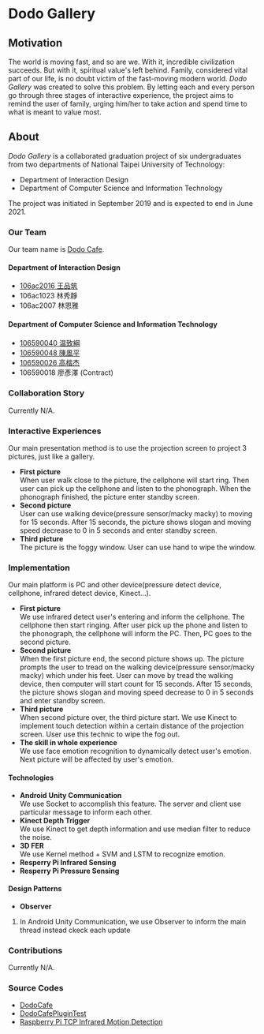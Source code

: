 # Dodo Gallery
## Motivation
The world is moving fast, and so are we. With it, incredible civilization succeeds. But with it, spiritual value's left behind. Family, considered vital part of our life, is no doubt victim of the fast-moving modern world. *Dodo Gallery* was created to solve this problem. By letting each and every person go through three stages of interactive experience, the project aims to remind the user of family, urging him/her to take action and spend time to what is meant to value most.

## About
*Dodo Gallery* is a collaborated graduation project of six undergraduates from two departments of National Taipei University of Technology:
* Department of Interaction Design
* Department of Computer Science and Information Technology

The project was initiated in September 2019 and is expected to end in June 2021.
### Our Team
Our team name is [Dodo Cafe](https://github.com/DodoCafe).
#### Department of Interaction Design
* [106ac2016 王品筑](https://github.com/kai85559)
* 106ac1023 林秀靜
* 106ac2007 林恩雅

#### Department of Computer Science and Information Technology
* [106590040 温致綱](https://github.com/gougon)
* [106590048 陳風平](https://github.com/phogbinh)
* [106590026 高楷杰](https://github.com/mdvv85009)
* 106590018 廖彥澤 (Contract)

### Collaboration Story
Currently N/A.

### Interactive Experiences
Our main presentation method is to use the projection screen to project 3 pictures, just like a gallery.
* **First picture**<br>
When user walk close to the picture, the cellphone will start ring. Then user can pick up the cellphone and listen to the phonograph.  When the phonograph finished, the picture enter standby screen.
* **Second picture**<br>
User can use walking device(pressure sensor/macky macky) to moving for 15 seconds. After 15 seconds, the picture shows slogan and moving speed decrease to 0 in 5 seconds and enter standby screen.
* **Third picture**<br>
The picture is the foggy window. User can use hand to wipe the window.

### Implementation
Our main platform is PC and other device(pressure detect device, cellphone, infrared detect device, Kinect...).
* **First picture**<br>
We use infrared detect user's entering and inform the cellphone. The cellphone then start ringing. After user pick up the phone and listen to the phonograph, the cellphone will inform the PC. Then, PC goes to the second picture.
* **Second picture**<br>
When the first picture end, the second picture shows up. The picture prompts the user to tread on the walking device(pressure sensor/macky macky) which under his feet. User can move by tread the walking device, then computer will start count for 15 seconds. After 15 seconds, the picture shows slogan and moving speed decrease to 0 in 5 seconds and enter standby screen.
* **Third picture**<br>
When second picture over, the third picture start. We use Kinect to implement touch detection within a certain distance of the projection screen. User use this technic to wipe the fog out.
* **The skill in whole experience**<br>
We use face emotion recognition to dynamically detect user's emotion. Next picture will be affected by user's emotion.

#### Technologies
* **Android Unity Communication**<br>
We use Socket to accomplish this feature. The server and client use particular message to inform each other.
* **Kinect Depth Trigger**<br>
We use Kinect to get depth information and use median filter to reduce the noise.
* **3D FER**<br>
We use Kernel method + SVM and LSTM to recognize emotion.
* **Resperry Pi Infrared Sensing**<br>
* **Resperry Pi Pressure Sensing**<br>

#### Design Patterns
* **Observer**<br>
1.  In Android Unity Communication, we use Observer to inform the main thread instead ckeck each update


### Contributions
Currently N/A.

### Source Codes
* [DodoCafe](https://github.com/DodoCafe/DodoCafe)
* [DodoCafePluginTest](https://github.com/DodoCafe/DodoCafePluginTest)
* [Raspberry Pi TCP Infrared Motion Detection](https://github.com/DodoCafe/raspberry-pi-tcp-infrared-motion-detection)